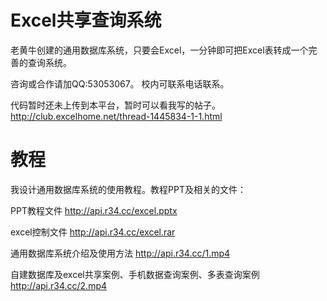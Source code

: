 # Excel共享查询系统
老黄牛创建的通用数据库系统，只要会Excel，一分钟即可把Excel表转成一个完善的查询系统。

咨询或合作请加QQ:53053067。 校内可联系电话联系。

代码暂时还未上传到本平台，暂时可以看我写的帖子。
http://club.excelhome.net/thread-1445834-1-1.html

# 教程
我设计通用数据库系统的使用教程。教程PPT及相关的文件：

PPT教程文件
http://api.r34.cc/excel.pptx

excel控制文件
http://api.r34.cc/excel.rar


通用数据库系统介绍及使用方法
http://api.r34.cc/1.mp4

自建数据库及excel共享案例、手机数据查询案例、多表查询案例
http://api.r34.cc/2.mp4

